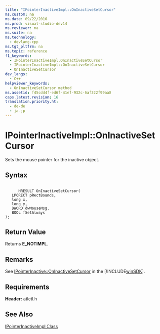 ```yaml
---
title: "IPointerInactiveImpl::OnInactiveSetCursor"
ms.custom: na
ms.date: 09/22/2016
ms.prod: visual-studio-dev14
ms.reviewer: na
ms.suite: na
ms.technology: 
  - devlang-cpp
ms.tgt_pltfrm: na
ms.topic: reference
f1_keywords: 
  - IPointerInactiveImpl.OnInactiveSetCursor
  - IPointerInactiveImpl::OnInactiveSetCursor
  - OnInactiveSetCursor
dev_langs: 
  - C++
helpviewer_keywords: 
  - OnInactiveSetCursor method
ms.assetid: f45cdd4f-ed6f-41ef-932c-6af322f99aa8
caps.latest.revision: 16
translation.priority.ht: 
  - de-de
  - ja-jp
---
```

# IPointerInactiveImpl::OnInactiveSetCursor
Sets the mouse pointer for the inactive object.  
  
## Syntax  
  
```  
  
      HRESULT OnInactiveSetCursor(  
   LPCRECT pRectBounds,  
   long x,  
   long y,  
   DWORD dwMouseMsg,  
   BOOL fSetAlways  
);  
```  
  
## Return Value  
 Returns **E_NOTIMPL**.  
  
## Remarks  
 See [IPointerInactive::OnInactiveSetCursor](http://msdn.microsoft.com/library/windows/desktop/ms694336) in the [!INCLUDE[winSDK](../vs140/includes/winsdk_md.md)].  
  
## Requirements  
 **Header:** atlctl.h  
  
## See Also  
 [IPointerInactiveImpl Class](../vs140/ipointerinactiveimpl-class.md)